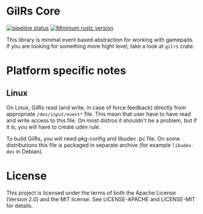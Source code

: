 GilRs Core
==========

[![pipeline status](https://gitlab.com/gilrs-project/gilrs/badges/master/pipeline.svg)](https://gitlab.com/gilrs-project/gilrs-core/commits/master)
[![Minimum rustc version](https://img.shields.io/badge/rustc-1.31.1+-yellow.svg)](https://gitlab.com/gilrs-project/gilrs)

This library is minimal event based abstraction for working with gamepads. If
you are looking for something more hight level, take a look at `gilrs` crate.

Platform specific notes
======================

Linux
-----

On Linux, GilRs read (and write, in case of force feedback) directly from
appropriate `/dev/input/event*` file. This mean that user have to have read and
write access to this file.  On most distros it shouldn't be a problem, but if
it is, you will have to create udev rule.

To build GilRs, you will need pkg-config and libudev .pc file. On some
distributions this file is packaged in separate archive (for example
`libudev-dev` in Debian).

License
=======

This project is licensed under the terms of both the Apache License (Version
2.0) and the MIT license. See LICENSE-APACHE and LICENSE-MIT for details.
